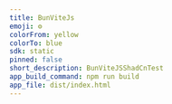 ```yaml
---
title: BunViteJs
emoji: ⚙️
colorFrom: yellow
colorTo: blue
sdk: static
pinned: false
short_description: BunViteJSShadCnTest
app_build_command: npm run build
app_file: dist/index.html
---
```

